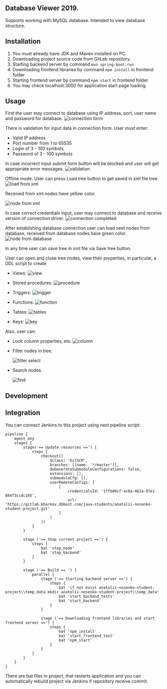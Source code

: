 ## Database Viewer 2019. 
Supports working with MySQL database. Intended to view database structure.

## Installation
1. You must already have JDK and Maven installed on PC.
1. Downloading project source code from GitLab repository.
1. Starting backend server by command
```mvn spring-boot:run```
1. Downloading frontend libraries by command
```npm install``` in frontend folder
1. Starting frontend server by command
```npm start``` in frontend folder
1. You may check localhost:3000 for application start page loading.

## Usage
First the user may connect to database using IP address, port, user name and password for database.
![connection form](images_for_presentation/connection_form.png)

There is validation for input data in connection form.
User must enter:
 - Valid IP address
 - Port number from 1 to 65535
 - Login of 3 - 100 symbols
 - Password of 3 - 100 symbols
 
In case incorrect input submit form button will be blocked and user will get appropriate error messages.
    ![validation](images_for_presentation/validation.png)

Offline mode: User can press Load tree button to get saved in xml file tree.
    ![load from xml](images_for_presentation/load_from_xml.png)

Received from xml nodes have yellow color.

   ![node from xml](images_for_presentation/node_from_xml.png)

In case correct credentials input, user may connect to database and receive version of connection driver. 
    ![connection completed](images_for_presentation/connection_completed.png)

After establishing database connection user can load next nodes from database,
received from database nodes have green color.
    ![node from database](images_for_presentation/node_from_database.png)

In any time user can save tree in xml file via Save tree button.

User can open and close tree nodes, view their properties, in particular, a DDL script to create
- Views:
![view](images_for_presentation/view.png)

- Stored procedures:
![procedure](images_for_presentation/procedure.png)

- Triggers:
![trigger](images_for_presentation/trigger.png)

- Functions:
![function](images_for_presentation/function.png)

- Tables:
![tables](images_for_presentation/table.png)

- Keys:
![key](images_for_presentation/key.png)

Also, user can:
- Look column properties, ets.
![column](images_for_presentation/column.png)

- Filter nodes in tree.

    ![filter select](images_for_presentation/filter_select.png)

- Search nodes.

    ![find](images_for_presentation/find.png)
    
## Development
    
## Integration

You can connect Jenkins to this project using next pipeline script:    

```
pipeline {
	agent any
	stages {
		stage('== Update resources ==') {
			steps {
				checkout([
				    $class: 'GitSCM',
				    branches: [[name: '*/master']], 
				    doGenerateSubmoduleConfigurations: false, 
				    extensions: [], 
				    submoduleCfg: [], 
				    userRemoteConfigs: [
				        [
		    	            credentialsId: '1ffb08cf-ac0a-4b2a-97e1-084f3ccdc185',
				            url: 'https://gitlab.kharkov.dbbest.com/java-students/anatolii-nosenko-student-project.git'
				        ]
				    ]
				])
			}
		}
		
		stage ('== Stop current project ==') {
			steps {
				bat 'stop_node'
				bat 'stop_backend'
			}			
		}
		
		stage ('== Build == ') {
			parallel {
				stage ('== Starting backend server ==') {
					steps {
					    bat 'if not exist anatolii-nosenko-student-project\\temp_data mkdir anatolii-nosenko-student-project\\temp_data'
					    bat 'start_backend_tests'
						bat 'start_backend'
					}
				}
	
				stage ('== Downloading frontend libraries and start frontend server ==') {
					steps {
						bat 'npm_install'
						bat 'start_frontend_test'
						bat 'npm_start'
					}
				}
			}
		}
	}
}
```

There are bat files in project, that restarts application and you can automatically rebuild project via Jenkins 
if repository receive commit.
